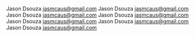 Jason Dsouza <jasmcaus@gmail.com>
Jason Dsouza <jasmcaus@gmail.com>
Jason Dsouza <jasmcaus@gmail.com>
Jason Dsouza <jasmcaus@gmail.com>
Jason Dsouza <jasmcaus@gmail.com>
Jason Dsouza <jasmcaus@gmail.com>
Jason Dsouza <jasmcaus@gmail.com>